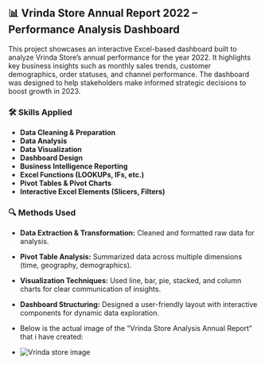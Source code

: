 ## 📊 Vrinda Store Annual Report 2022 – Performance Analysis Dashboard

This project showcases an interactive Excel-based dashboard built to analyze Vrinda Store’s annual performance for the year 2022. It highlights key business insights such as monthly sales trends, customer demographics, order statuses, and channel performance. The dashboard was designed to help stakeholders make informed strategic decisions to boost growth in 2023.

### 🛠 Skills Applied

* **Data Cleaning & Preparation**
* **Data Analysis**
* **Data Visualization**
* **Dashboard Design**
* **Business Intelligence Reporting**
* **Excel Functions (LOOKUPs, IFs, etc.)**
* **Pivot Tables & Pivot Charts**
* **Interactive Excel Elements (Slicers, Filters)**

### 🔍 Methods Used

* **Data Extraction & Transformation:** Cleaned and formatted raw data for analysis.
* **Pivot Table Analysis:** Summarized data across multiple dimensions (time, geography, demographics).
* **Visualization Techniques:** Used line, bar, pie, stacked, and column charts for clear communication of insights.
* **Dashboard Structuring:** Designed a user-friendly layout with interactive components for dynamic data exploration.

* Below is the actual image of the "Vrinda Store Analysis Annual Report" that i have created:

* ![Vrinda store image](https://github.com/user-attachments/assets/7d655365-ddc5-469c-af4a-b000249029b6)

